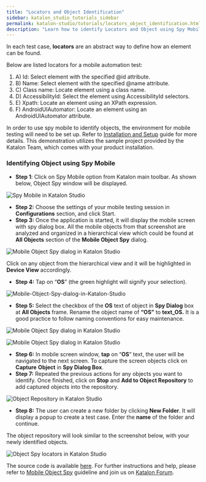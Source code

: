 ```yaml
---
title: "Locators and Object Identification"
sidebar: katalon_studio_tutorials_sidebar
permalink: katalon-studio/tutorials/locators_object_identification.html
description: "Learn how to identify Locators and Object using Spy Mobile in Katalon Studio with sample project provided by the Katalon Team."
---
```

[](#)

In each test case, **locators** are an abstract way to define how an element can be found.

Below are listed locators for a mobile automation test:

1.  A) Id: Select element with the specified @id attribute.
2.  B) Name: Select element with the specified @name attribute.
3.  C) Class name: Locate element using a class name.
4.  D) AccessibilityId: Select the element using AccessibilityId selectors.
5.  E) Xpath: Locate an element using an XPath expression.
6.  F) AndroidUIAutomator: Locate an element using an AndroidUIAutomator attribute.

In order to use spy mobile to identify objects, the environment for mobile testing will need to be set up. Refer to [Installation and Setup](https://docs.katalon.com/display/KD/Installation+and+Setup) guide for more details. This demonstration utilizes the sample project provided by the Katalon Team, which comes with your product installation.

### Identifying Object using Spy Mobile

*   **Step 1**: Click on Spy Mobile option from Katalon main toolbar. As shown below, Object Spy window will be displayed.

![Spy Mobile in Katalon Studio](../../images/katalon-studio/tutorials/locators_object_identification/Spy-Mobile-in-Katalon-Studio.png)

*   **Step 2:** Choose the settings of your mobile testing session in **Configurations** section, and click Start.
*   **Step 3:** Once the application is started, it will display the mobile screen with spy dialog box. All the mobile objects from that screenshot are analyzed and organized in a hierarchical view which could be found at **All Objects** section of the **Mobile Object Spy** dialog.

![Mobile Object Spy dialog in Katalon Studio](../../images/katalon-studio/tutorials/locators_object_identification/Mobile-Object-Spy-dialog-in-Katalon-Studio.png)

Click on any object from the hierarchical view and it will be highlighted in **Device View** accordingly.

*   **Step 4:** Tap on “**OS**” (the green highlight will signify your selection).

![Mobile-Object-Spy-dialog-in-Katalon-Studio](../../images/katalon-studio/tutorials/locators_object_identification/Mobile-Object-Spy-dialog-in-Katalon-Studio-2.png)

*   **Step 5:** Select the checkbox of the **OS** text of object in **Spy Dialog** box at **All Objects** frame. Rename the object name of **“OS”** to **text_OS.** It is a good practice to follow naming conventions for easy maintenance.

![Mobile Object Spy dialog in Katalon Studio](../../images/katalon-studio/tutorials/locators_object_identification/Mobile-Object-Spy-dialog-in-Katalon-Studio-3.png)

![Mobile Object Spy dialog in Katalon Studio](../../images/katalon-studio/tutorials/locators_object_identification/Mobile-Object-Spy-dialog-in-Katalon-Studio-4.png)

*   **Step 6:** In mobile screen window, **tap** on “**OS**” text, the user will be navigated to the next screen. To capture the screen objects click on **Capture** **Object** in **Spy Dialog Box**.
*   **Step 7:** Repeated the previous actions for any objects you want to identify. Once finished, click on **Stop** and **Add to Object Repository** to add captured objects into the repository.

![Object Repository in Katalon Studio](../../images/katalon-studio/tutorials/locators_object_identification/Object-Repository-in-Katalon-Studio.png)

*   **Step 8:** The user can create a new folder by clicking **New Folder**. It will display a popup to create a test case. Enter the **name** of the folder and continue.

The object repository will look similar to the screenshot below, with your newly identified objects.

![Object Spy locators in Katalon Studio](../../images/katalon-studio/tutorials/locators_object_identification/Object-Spy-locators-in-Katalon-Studio.png)

The source code is available [here](https://github.com/katalon-studio/katalon-mobile-automation). For further instructions and help, please refer to [Mobile Object Spy](https://docs.katalon.com/x/3QBO) guideline and join us on [Katalon Forum](http://forum.katalon.com/).

[](#modal-id-popup)